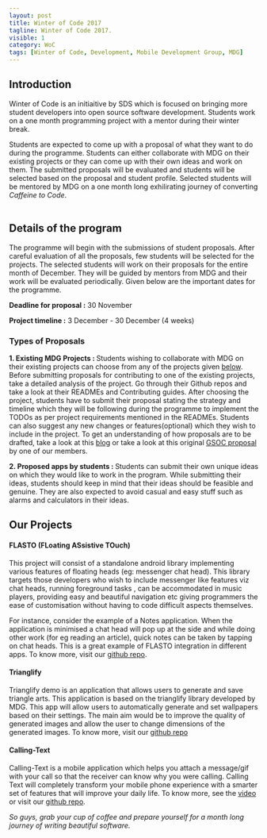 ```yaml
---
layout: post
title: Winter of Code 2017
tagline: Winter of Code 2017.
visible: 1
category: WoC
tags: [Winter of Code, Development, Mobile Development Group, MDG]
---
```


## <b>Introduction</b>
Winter of Code is an initiaitive by SDS which is focused on bringing more student developers into open source software development. Students work on a one month programming project with a mentor during their winter break.

Students are expected to come up with a proposal of what they want to do during the programme. Students can either collaborate with MDG on their existing projects or they can come up with their own ideas and work on them. The submitted proposals will be evaluated and students will be selected based on the proposal and student profile. Selected students will be mentored by MDG on a one month long exhilirating journey of converting *Caffeine to Code*.
<br>
<br>
## <b>Details of the program</b>

The programme will begin with the submissions of student proposals. After careful evaluation of all the proposals, few students will be selected for the projects. The selected students will work on their proposals for the entire month of December. They will be guided by mentors from MDG and their work will be evaluated periodically. Given below are the important dates for the programme.

<b>Deadline for proposal :</b> 30 November

<b>Project timeline :</b> 3 December - 30 December (4 weeks)

### <b>Types of Proposals</b>
 <b>1. Existing MDG Projects : </b>
   Students wishing to collaborate with MDG on their existing projects can choose from any of the projects given [below](#projects). Before submitting proposals for contributing to one of the existing projects, take a detailed analysis of the project. Go through their Github repos and take a look at their READMEs and Contributing guides. After choosing the project, students have to submit their  proposal stating the strategy and timeline which they will be following during the programme to implement the TODOs as per project requirements mentioned in the READMEs. Students can also suggest any new changes or features(optional) which they wish to include in the project. To get an understanding of how proposals are to be drafted, take a look at this [blog](http://teom.org/blog/kde/how-to-write-a-kick-ass-proposal-for-google-summer-of-code/) or take a look at this original [GSOC proposal](https://docs.google.com/document/d/18RtcDatYzZ1gpztFUM8K2MUaYfIAwvVFIJKCR-xf6BE/edit?usp=sharing) by one of our members.


 <b>2. Proposed apps by students : </b>
    Students can submit their own unique ideas on which they would like to work in the program. While submitting their ideas, students should keep in mind that their ideas should be feasible and genuine. They are also expected to avoid casual and easy stuff such as alarms and calculators in their ideas.

<a name = "projects"></a>

## <b> Our Projects </b>

#### <b> FLASTO (FLoating ASsistive TOuch) </b>
This project will consist of a standalone android library implementing various features of floating heads (eg: messenger chat head). This library targets those developers who wish to include messenger like features viz chat heads, running foreground tasks , can be accommodated in music players, providing easy and beautiful navigation  etc giving programmers the ease of customisation without having to code difficult aspects themselves.

For instance, consider the example of a Notes application. When the application is minimised a chat head will pop up at the side and while doing other work (for eg reading an article), quick notes can be taken by tapping on chat heads. This is a great example of FLASTO integration in different apps. To know more, visit our [github repo](https://github.com/sdsmdg/flasto).

#### <b> Trianglify</b>

Trianglify demo is an application that allows users to generate and save triangle arts. This application is based on the trianglify library developed by MDG. This app will allow users to automatically generate and set wallpapers based on their settings. The main aim would be to improve the quality of generated images and allow the user to change dimensions of the generated images. To know more, visit our [github repo](https://github.com/sdsmdg/trianglify)


#### <b>Calling-Text</b>

Calling-Text is a mobile application which helps you attach a message/gif with your call so that the receiver can know why you
were calling. Calling Text will completely transform your mobile phone experience with a smarter set of features that will improve your daily life. To know more, see the [video](https://drive.google.com/file/d/0BwWi9P0FIpHjX2otZ2lBVGU1cFE/view) or visit our [github repo](https://github.com/sdsmdg/calling_text).

*So guys, grab your cup of coffee and prepare yourself for a month long journey of writing beautiful software.*
